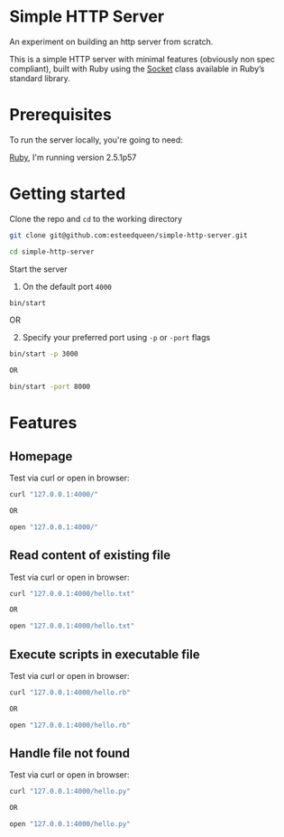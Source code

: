 # Simple HTTP Server

An experiment on building an http server from scratch.

This is a simple HTTP server with minimal features (obviously non spec compliant), built with Ruby using the [Socket](https://ruby-doc.org/stdlib-2.5.1/libdoc/socket/rdoc/Socket.html) class available in Ruby’s standard library.

# Prerequisites
To run the server locally, you're going to need:

[Ruby](https://www.ruby-lang.org/en/documentation/installation/), I'm running version 2.5.1p57

# Getting started

Clone the repo and `cd` to the working directory

```bash
git clone git@github.com:esteedqueen/simple-http-server.git

cd simple-http-server
```

Start the server

1. On the default port `4000`

```bash
bin/start
```

OR

2. Specify your preferred port using `-p` or `-port` flags

```bash
bin/start -p 3000

OR

bin/start -port 8000
```

# Features

## Homepage

Test via curl or open in browser:

```bash
curl "127.0.0.1:4000/"

OR

open "127.0.0.1:4000/"
```


## Read content of existing file

Test via curl or open in browser:

```bash
curl "127.0.0.1:4000/hello.txt"

OR

open "127.0.0.1:4000/hello.txt"
```

## Execute scripts in executable file

Test via curl or open in browser:

```bash
curl "127.0.0.1:4000/hello.rb"

OR

open "127.0.0.1:4000/hello.rb"
```

## Handle file not found

Test via curl or open in browser:

```bash
curl "127.0.0.1:4000/hello.py"

OR

open "127.0.0.1:4000/hello.py"
```